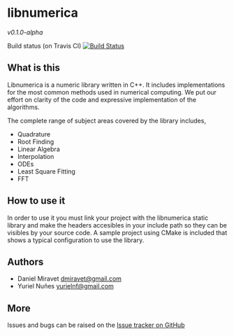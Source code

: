 libnumerica
===========

*v0.1.0-alpha*



Build status (on Travis CI) [![Build Status](https://travis-ci.org/krvajalmiguelangel/libnumerica.svg?branch=master)](https://travis-ci.org/krvajalmiguelangel/libnumerica)
## What is this
Libnumerica is a numeric library written in C++. It includes implementations for the most common methods used in numerical computing. 
We put our effort on clarity of the code and expressive implementation of the algorithms. 

The complete range of subject areas covered by the library includes,
* Quadrature
* Root Finding
* Linear Algebra
* Interpolation
* ODEs
* Least Square Fitting
* FFT

## How to use it
In order to use it you must link your project with the libnumerica static library and make  the headers accesibles in your include path so they can be visibles by your source code.
A sample project using CMake is included that shows a typical configuration to use the library.
## Authors
* Daniel Miravet [dmiravet@gmail.com](mailto:dmiravet@gmail.com)
* Yuriel Nuñes [yurielnf@gmail.com](mailto:yurielnf@gmail.com)

## More
Issues and bugs can be raised on the [Issue tracker on GitHub](https://github.com/krvajalmiguelangel/libnumerica/issues)
